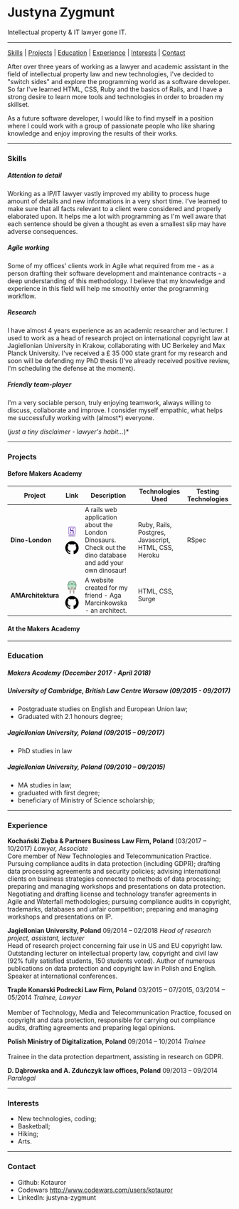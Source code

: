 # Justyna Zygmunt

Intellectual property & IT lawyer gone IT.

***

[Skills](#skills) | [Projects](#projects) | [Education](#education) | [Experience](#experience) | [Interests](#interests) | [Contact](#contact)

<p> After over three years of working as a lawyer and academic assistant in the field of intellectual property law and new technologies, I've decided to "switch sides" and explore the programming world as a software developer. So far I've learned HTML, CSS, Ruby and the basics of Rails, and I have a strong desire to learn more tools and technologies in order to broaden my skillset.

As a future software developer, I would like to find myself in a position where I could work with a group of passionate people who like sharing knowledge and enjoy improving the results of their works.

***

### <a name="skills">Skills</a>

##### Attention to detail

Working as a IP/IT lawyer vastly improved my ability to process huge amount of details and new informations in a very short time. I've learned to make sure that all facts relevant to a client were considered and properly elaborated upon. It helps me a lot with programming as I'm well aware that each sentence should be given a thought as even a smallest slip may have adverse consequences.

##### Agile working

Some of my offices' clients work in Agile what required from me - as a person drafting their software development and maintenance contracts - a deep understanding of this methodology. I believe that my knowledge and experience in this field will help me smoothly enter the programming workflow.

##### Research

I have almost 4 years experience as an academic researcher and lecturer. I used to work as a head of research project on international copyright law at Jagiellonian University in Krakow, collaborating with UC Berkeley and Max Planck University. I've received a £ 35 000 state grant for my research and soon will be defending my PhD thesis (I've already received positive review, I'm scheduling the defense at the moment).

##### Friendly team-player

I'm a very sociable person, truly enjoying teamwork, always willing to discuss, collaborate and improve. I consider myself empathic, what helps me successfully working with (almost*) everyone.

(*just a tiny disclaimer - lawyer's habit...*)*

***

### <a name="projects">Projects</a>
#### Before Makers Academy

Project | Link | Description | Technologies Used| Testing Technologies
--- | --- | --- | --- | ---
**Dino-London** | <a href="https://london-dinosaurs.herokuapp.com"><img src="logos/hosting_heroku.png" width="60"></a><a href="https://github.com/Kotauror/Dinosaurs"><img src="logos/github.png" width="60"></a> |A rails web application about the London Dinosaurs. Check out the dino database and add your own dinosaur! | Ruby, Rails, Postgres, Javascript, HTML, CSS, Heroku | RSpec
**AMArchitektura** | <a href="http://amarchitektura.surge.sh"><img src="logos/surge.png" width="60"></a> <a href="https://github.com/Kotauror/AMArchitektura"><img src="logos/github.png" width="60"></a> | A website created for my friend - Aga Marcinkowska - an architect. | HTML, CSS, Surge |

#### At the Makers Academy

***

### <a name="education">Education</a>

##### Makers Academy (December 2017 - April 2018)

##### University of Cambridge, British Law Centre Warsaw (09/2015 - 09/2017)
* Postgraduate studies on English and European Union law;
* Graduated with 2.1 honours degree;

##### Jagiellonian University, Poland (09/2015 – 09/2017)
* PhD studies in law

##### Jagiellonian University, Poland (09/2010 – 09/2015)
* MA studies in law;
* graduated with first degree;
* beneficiary of Ministry of Science scholarship;

***

### <a name="experience">Experience</a>

**Kochański Zięba & Partners Business Law Firm, Poland** (03/2017 – 10/2017)
*Lawyer, Associate* <br>
Core member of New Technologies and Telecommunication Practice. <br>
Pursuing compliance audits in data protection (including GDPR); drafting data processing agreements and security policies; advising international clients on business strategies connected to methods of data processing; preparing and managing workshops and presentations on data protection. <br>
Negotiating and drafting license and technology transfer agreements in Agile and Waterfall methodologies; pursuing compliance audits in copyright, trademarks, databases and unfair competition; preparing and managing workshops and presentations on IP.

**Jagiellonian University, Poland** 09/2014 – 02/2018
*Head of research project, assistant, lecturer* <br>
Head of research project concerning fair use in US and EU copyright law. Outstanding lecturer on intellectual property law, copyright and civil law (92% fully satisfied students, 150 students voted). Author of numerous publications on data protection and copyright law in Polish and English. Speaker at international conferences.

**Traple Konarski Podrecki Law Firm, Poland** 03/2015 – 07/2015, 03/2014 – 05/2014
*Trainee, Lawyer* <br>     
Member of Technology, Media and Telecommunication Practice, focused on copyright and data protection, responsible for carrying out compliance audits, drafting agreements and preparing legal opinions.

**Polish Ministry of Digitalization, Poland** 09/2014 – 10/2014
*Trainee* <br>                                      
Trainee in the data protection department, assisting in research on GDPR.  

**D. Dąbrowska and A. Zduńczyk law offices, Poland** 09/2013 – 09/2014
*Paralegal* <br>

***

### <a name="interests">Interests</a>

* New technologies, coding;
* Basketball;
* Hiking;
* Arts.

***

### <a name="contact">Contact</a>

* Github: Kotauror
* Codewars http://www.codewars.com/users/kotauror
* LinkedIn: justyna-zygmunt
